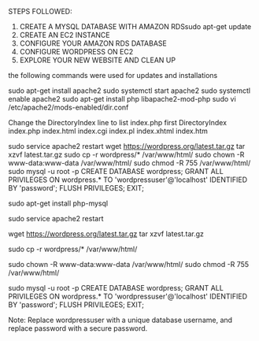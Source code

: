 STEPS FOLLOWED:

1. CREATE A MYSQL DATABASE WITH AMAZON RDSsudo apt-get update
2. CREATE AN EC2 INSTANCE
3. CONFIGURE YOUR AMAZON RDS DATABASE
4. CONFIGURE WORDPRESS ON EC2
5. EXPLORE YOUR NEW WEBSITE AND CLEAN UP

the following commands were used for updates and installations

sudo apt-get install apache2
sudo systemctl start apache2
sudo systemctl enable apache2
sudo apt-get install php libapache2-mod-php
sudo vi /etc/apache2/mods-enabled/dir.conf


Change the DirectoryIndex line to list index.php first
<IfModule mod_dir.c>
     DirectoryIndex index.php index.html index.cgi index.pl index.xhtml index.htm
</IfModule>

sudo service apache2 restart
wget https://wordpress.org/latest.tar.gz
tar xzvf latest.tar.gz
sudo cp -r wordpress/* /var/www/html/
sudo chown -R www-data:www-data /var/www/html/
sudo chmod -R 755 /var/www/html/
sudo mysql -u root -p
CREATE DATABASE wordpress;
GRANT ALL PRIVILEGES ON wordpress.* TO 'wordpressuser'@'localhost' IDENTIFIED BY 'password';
FLUSH PRIVILEGES;
EXIT;

sudo apt-get install php-mysql

sudo service apache2 restart

wget https://wordpress.org/latest.tar.gz
tar xzvf latest.tar.gz

sudo cp -r wordpress/* /var/www/html/

sudo chown -R www-data:www-data /var/www/html/
sudo chmod -R 755 /var/www/html/

sudo mysql -u root -p
CREATE DATABASE wordpress;
GRANT ALL PRIVILEGES ON wordpress.* TO 'wordpressuser'@'localhost' IDENTIFIED BY 'password';
FLUSH PRIVILEGES;
EXIT;

Note: Replace wordpressuser with a unique database username, and replace password with a secure password.
